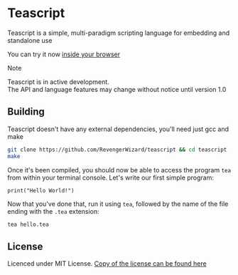 # Teascript

Teascript is a simple, multi-paradigm scripting language for embedding and standalone use

You can try it now [inside your browser](https://revengerwizard.github.io/wasm-tea)

> [!NOTE]
> Teascript is in active development.  
> The API and language features may change without notice until version 1.0

## Building

Teascript doesn't have any external dependencies, you'll need just gcc and make

```bash
git clone https://github.com/RevengerWizard/teascript && cd teascript
make
```

Once it's been compiled, you should now be able to access the program `tea` from within your terminal console. Let's write our first simple program:

```tea
print("Hello World!")
```

Now that you've done that, run it using `tea`, followed by the name of the file ending with the `.tea` extension:

```bash
tea hello.tea
```

## License

Licenced under MIT License. [Copy of the license can be found here](https://github.com/RevengerWizard/teascript/blob/master/LICENSE)